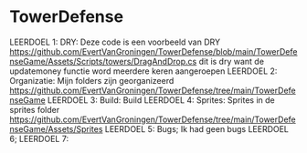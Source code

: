 # TowerDefense

LEERDOEL 1: DRY:
Deze code is een voorbeeld van DRY
https://github.com/EvertVanGroningen/TowerDefense/blob/main/TowerDefenseGame/Assets/Scripts/towers/DragAndDrop.cs
dit is dry want de updatemoney functie word meerdere keren aangeroepen
LEERDOEL 2: Organizatie:
Mijn folders zijn georganizeerd
https://github.com/EvertVanGroningen/TowerDefense/tree/main/TowerDefenseGame
LEERDOEL 3: Build:
Build
LEERDOEL 4: Sprites:
Sprites in de sprites folder
https://github.com/EvertVanGroningen/TowerDefense/tree/main/TowerDefenseGame/Assets/Sprites
LEERDOEL 5: Bugs;
Ik had geen bugs
LEERDOEL 6; 
LEERDOEL 7:

